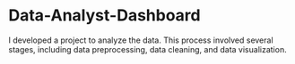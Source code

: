 # Data-Analyst-Dashboard
 I developed a project to analyze the data. This process involved several stages, including data preprocessing, data cleaning, and data visualization.

